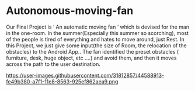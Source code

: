 # Autonomous-moving-fan
Our Final Project is ‘ An automatic moving fan ‘ which is devised for the man in the one-room. In the summer(Especially this summer so scorching), most of the people is tired of everything and hates to move around, just Rest. In this Project, we just give some input(the size of Room, the relocation of the obstacles) to the Android App.. The fan identified the preset obstacles ( furniture, desk, huge object, etc ….) and avoid them, and then it moves across the path to the user destination.

https://user-images.githubusercontent.com/31812857/44588913-fe49b380-a7f1-11e8-8563-925ef862aea9.png
